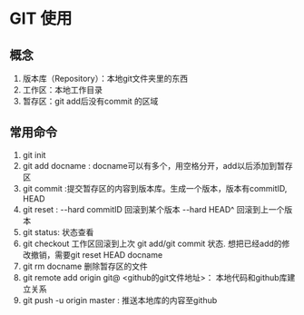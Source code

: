 # GIT 使用

## 概念
1. 版本库（Repository）：本地git文件夹里的东西
2. 工作区：本地工作目录
3. 暂存区：git add后没有commit 的区域

## 常用命令
1. git init
2. git add docname : docname可以有多个，用空格分开，add以后添加到暂存区
3. git commit :提交暂存区的内容到版本库。生成一个版本，版本有commitID, HEAD
4. git reset : --hard commitID 回滚到某个版本
                --hard HEAD^ 回滚到上一个版本
5. git status: 状态查看
6. git checkout 工作区回滚到上次 git add/git commit 状态. 想把已经add的修改撤销，需要git reset HEAD docname
7. git rm docname 删除暂存区的文件
8. git remote add origin git@ <github的git文件地址>： 本地代码和github库建立关系
9. git push -u origin master : 推送本地库的内容至github